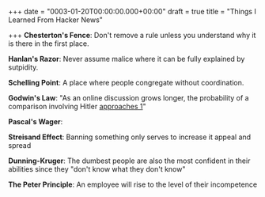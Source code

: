 +++
date = "0003-01-20T00:00:00.000+00:00"
draft = true
title = "Things I Learned From Hacker News"

+++
**Chesterton's Fence**: Don't remove a rule unless you understand why it is there in the first place.

**Hanlan's Razor**: Never assume malice where it can be fully explained by sutpidity.

**Schelling Point**: A place where people congregate without coordination.

**Godwin's Law**: "As an online discussion grows longer, the probability of a comparison involving Hitler [approaches 1](https://en.wikipedia.org/wiki/Convergence_of_random_variables#Convergence_in_probability "Convergence of random variables")"

**Pascal's Wager**:

**Streisand Effect**: Banning something only serves to increase it appeal and spread

**Dunning-Kruger**: The dumbest people are also the most confident in their abilities since they "don't know what they don't know"

**The Peter Principle**: An employee will rise to the level of their incompetence